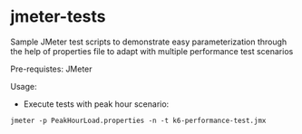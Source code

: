 # jmeter-tests

Sample JMeter test scripts to demonstrate easy parameterization through the help of properties file to adapt with multiple performance test scenarios

Pre-requistes: JMeter

Usage:
* Execute tests with peak hour scenario:

`jmeter -p PeakHourLoad.properties -n -t k6-performance-test.jmx`
